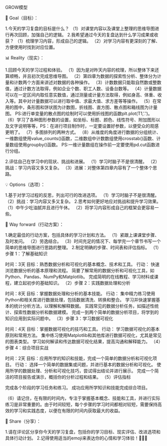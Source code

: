 GROW模型

🎯 Goal（目标）：

1.今天的学习复盘的目标是什么？
（1）对课堂内容以及课堂上整理的思维导图进行再次回顾，加强自己的逻辑。
2.我希望通过今天的复盘达到什么学习成果或收获？
（1）梳理学习内容，形成自己的逻辑。
（2）对学习内容有更深刻的了解、方便使用时找到对应位置。   

📊 Reality（现实）：

1.回顾今天的学习过程和体验。
（1）因为是对昨天内容的梳理，所以整体下来还算顺畅，并且初次完成思维导图。
（2）第四章为数据的探索性分析、整体分为计量和计数两个方面来讲述对数据的各种操作。
（3）计数数据只能取自然数或整数值，通过计数方法取得，例如企业个数、职工人数、设备台数等。
（4）计量数据可以在一定区间内取任意实数值，通过测量或计量方法取得，例如身高、体重、收入等。其中对计量数据可以进行取中值、求最大值、求方差等等操作。
（5）在常用的图中，条形图和饼状图为计数图，折线图、直方图、散点图和箱线图为计量图。
PS:进行单变量的散点图的绘制时可以使用折线图的函数plt.plot(T1,'.')。
（6）学习了各种图形参数的设置，如坐标、标题、颜色、线性符号、附加图形以及文字说明等等，PS：在进行项目制作时，一定要设置好参数，以便受众的观感更明了。
（7）多图排列的两种方式。
（8）从维度的角度进行数据的分组统计、一维数组使用value_counts()函数，二维数组中计数数组使用crosstab()函数、计量数组使用groupby()函数。
PS:一维计量数组在操作前一定要使用pd.cut函数进行分组。

2.评估自己在学习中的现状、挑战和进展。
（1）学习时脑子不是很清醒。
（2）挑战：学习内容又多又复杂。
（3）进展：对整体第四章内容有了一个整体个思路。

💡 Options（选项）：

1.基于对学习过程的反思，列出可行的改进选项。
（1）学习时脑子不是很清醒。
（2）挑战：学习内容又多又复杂。
2.思考如何更好地应对挑战和提升学习效果。
（1）中午少吃油腻并且进行午休。
（2）将学习内容形成自己的框架会更容易一些。

📝 Way forward（行动方案）：

1.确定最佳的行动方案，包括具体的学习计划和方法。
（1）紧跟上课课堂步骤、及时发问。
（2）劳逸结合。
（3）时间充足的情况下、每学完一个章节书写一个简单的思维导图进行思路的整理。
2.制定明确的步骤、时间表和评估指标。
（1）步骤 1：了解基础知识

时间：3天
目标：熟悉数据分析和可视化的基本概念、技术和工具。
行动：
快速浏览数据分析的基本原理和流程。
简要了解常用的数据分析和可视化工具，如Python、Pandas、NumPy和Matplotlib。
完成简明的在线教程、学习材料或课程，建立起初步的基础知识。
（2）步骤 2：实践数据处理和分析

时间：8天
目标：掌握数据处理和分析的基本技能。
行动：
集中精力练习使用Python和相关库进行数据处理，包括数据清洗、转换和整合。
学习并快速掌握基本的统计分析方法，以理解和解释数据。
实践常见的数据分析任务，如描述性统计、探索性数据分析和数据建模。
完成一到两个简单的数据分析项目，将学到的知识应用到实际问题中。
（3）步骤 3：学习数据可视化

时间：4天
目标：掌握数据可视化的技巧和工具。
行动：
学习数据可视化的基本原则和常用方法。
集中练习使用Matplotlib和其他库进行数据可视化，尤其是常见的图表类型。
学习如何解读和传达数据可视化结果，提高沟通和解释能力。
（4）步骤 4：综合项目实战

时间：2天
目标：应用所学的知识和技能，完成一个简单的数据分析和可视化项目。
行动：
选择一个简单的数据集或问题，并进行基本的数据分析和可视化。
使用所学的数据处理、分析和可视化技巧，尝试得出结论并进行展示。
完成一个简洁的项目报告或演示，概括你的分析过程和结果。
（5）评估指标

完成各个阶段的学习任务和练习。
成功应用所学知识和技能完成综合项目。

（6）请记住，在有限的时间内，专注于掌握基本概念、技能和工具，并进行实际练习是非常重要的。由于时间较短，每个步骤的学习时间都相对较短，需要保持高效的学习和实践态度，以便在有限的时间内获取最大的收益。

💬 Share（分享）：

1.请在评论区分享你今天的学习复盘，包括你的学习目标、现实评估、改进选项和具体行动计划。
2.记得使用适当的emoji来表达你的心情和学习体验！💪🎉💡
